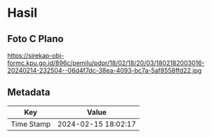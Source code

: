 # Hasil

## Foto C Plano

https://sirekap-obj-formc.kpu.go.id/896c/pemilu/pdpr/18/02/18/20/03/1802182003016-20240214-232504--06d4f7dc-38ea-4093-bc7a-5af8558ffd22.jpg


## Metadata

| Key        | Value               |
| ---------- | ------------------- |
| Time Stamp | 2024-02-15 18:02:17 |



